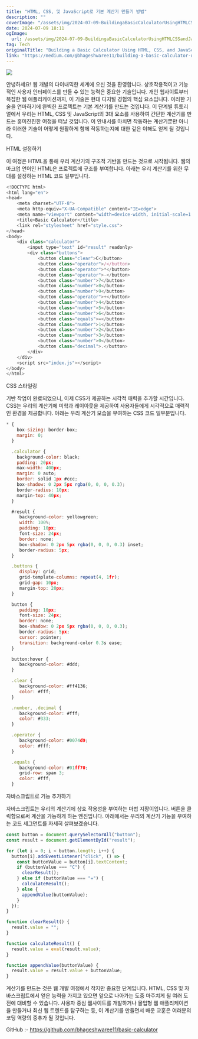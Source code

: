 ```yaml
---
title: "HTML, CSS, 및 JavaScript로 기본 계산기 만들기 방법"
description: ""
coverImage: "/assets/img/2024-07-09-BuildingaBasicCalculatorUsingHTMLCSSandJavaScript_0.png"
date: 2024-07-09 18:11
ogImage:
  url: /assets/img/2024-07-09-BuildingaBasicCalculatorUsingHTMLCSSandJavaScript_0.png
tag: Tech
originalTitle: "Building a Basic Calculator Using HTML, CSS, and JavaScript"
link: "https://medium.com/@bhageshwaree11/building-a-basic-calculator-using-html-css-and-javascript-346ac49a7f58"
---
```


<img src="/assets/img/2024-07-09-BuildingaBasicCalculatorUsingHTMLCSSandJavaScript_0.png" />

안녕하세요! 웹 개발의 다이내믹한 세계에 오신 것을 환영합니다. 상호작용적이고 기능적인 사용자 인터페이스를 만들 수 있는 능력은 중요한 기술입니다. 개인 웹사이트부터 복잡한 웹 애플리케이션까지, 이 기술은 현대 디지털 경험의 핵심 요소입니다. 이러한 기술을 연마하기에 완벽한 프로젝트는 기본 계산기를 만드는 것입니다. 이 단계별 튜토리얼에서 우리는 HTML, CSS 및 JavaScript의 3대 요소를 사용하여 간단한 계산기를 만드는 흥미진진한 여정을 떠날 것입니다. 이 안내서를 마치면 작동하는 계산기뿐만 아니라 이러한 기술이 어떻게 원활하게 함께 작동하는지에 대한 깊은 이해도 얻게 될 것입니다.

HTML 설정하기

이 여정은 HTML을 통해 우리 계산기의 구조적 기반을 만드는 것으로 시작됩니다. 웹의 마크업 언어인 HTML은 프로젝트에 구조를 부여합니다. 아래는 우리 계산기를 위한 무대를 설정하는 HTML 코드 일부입니다.

<div class="content-ad"></div>

```js
<!DOCTYPE html>
<html lang="en">
<head>
    <meta charset="UTF-8">
    <meta http-equiv="X-UA-Compatible" content="IE=edge">
    <meta name="viewport" content="width=device-width, initial-scale=1.0">
    <title>Basic Calculator</title>
    <link rel="stylesheet" href="style.css">
</head>
<body>
    <div class="calculator">
        <input type="text" id="result" readonly>
        <div class="buttons">
            <button class="clear">C</button>
            <button class="operator">/</button>
            <button class="operator">*</button>
            <button class="operator">-</button>
            <button class="number">7</button>
            <button class="number">8</button>
            <button class="number">9</button>
            <button class="operator">+</button>
            <button class="number">4</button>
            <button class="number">5</button>
            <button class="number">6</button>
            <button class="equals">=</button>
            <button class="number">1</button>
            <button class="number">2</button>
            <button class="number">3</button>
            <button class="number">0</button>
            <button class="decimal">.</button>
        </div>
    </div>
    <script src="index.js"></script>
</body>
</html>
```

CSS 스타일링

기반 작업이 완료되었으니, 이제 CSS가 제공하는 시각적 매력을 추가할 시간입니다. CSS는 우리의 계산기에 미학과 레이아웃을 제공하여 사용자들에게 시각적으로 매력적인 환경을 제공합니다. 아래는 우리 계산기 모습을 부여하는 CSS 코드 일부분입니다.

```js
* {
    box-sizing: border-box;
    margin: 0;
  }

  .calculator {
    background-color: black;
    padding: 20px;
    max-width: 400px;
    margin: 0 auto;
    border: solid 1px #ccc;
    box-shadow: 0 2px 5px rgba(0, 0, 0, 0.3);
    border-radius: 10px;
    margin-top: 40px;
  }

  #result {
     background-color: yellowgreen;
     width: 100%;
     padding: 10px;
     font-size: 24px;
     border: none;
     box-shadow: 0 2px 5px rgba(0, 0, 0, 0.3) inset;
     border-radius: 5px;
  }

  .buttons {
     display: grid;
     grid-template-columns: repeat(4, 1fr);
     grid-gap: 10px;
     margin-top: 20px;
  }

  button {
     padding: 10px;
     font-size: 24px;
     border: none;
     box-shadow: 0 2px 5px rgba(0, 0, 0, 0.3);
     border-radius: 5px;
     cursor: pointer;
     transition: background-color 0.3s ease;
  }

  button:hover {
     background-color: #ddd;
  }

  .clear {
     background-color: #ff4136;
     color: #fff;
  }

  .number, .decimal {
     background-color: #fff;
     color: #333;
  }

  .operator {
     background-color: #0074d9;
     color: #fff;
  }

  .equals {
     background-color: #01ff70;
     grid-row: span 3;
     color: #fff;
  }
```

<div class="content-ad"></div>

자바스크립트로 기능 추가하기

자바스크립트는 우리의 계산기에 상호 작용성을 부여하는 마법 지팡이입니다. 버튼을 클릭함으로써 계산을 가능하게 하는 엔진입니다. 아래에서는 우리의 계산기 기능을 부여하는 코드 세그먼트를 자세히 살펴보겠습니다.

```js
const button = document.querySelectorAll("button");
const result = document.getElementById("result");

for (let i = 0; i < button.length; i++) {
  button[i].addEventListener("click", () => {
    const buttonValue = button[i].textContent;
    if (buttonValue === "C") {
      clearResult();
    } else if (buttonValue === "=") {
      calculateResult();
    } else {
      appendValue(buttonValue);
    }
  });
}

function clearResult() {
  result.value = "";
}

function calculateResult() {
  result.value = eval(result.value);
}

function appendValue(buttonValue) {
  result.value = result.value + buttonValue;
}
```

계산기를 만드는 것은 웹 개발 여정에서 작지만 중요한 단계입니다. HTML, CSS 및 자바스크립트에서 얻은 능력을 가지고 있으면 앞으로 나아가는 도중 마주치게 될 여러 도전에 대비할 수 있습니다. 사용자 중심 웹사이트를 개발하거나 몰입형 웹 애플리케이션을 만들거나 최신 웹 트렌드를 탐구하는 등, 이 계산기를 만들면서 배운 교훈은 여러분의 코딩 역량의 중추가 될 것입니다.

<div class="content-ad"></div>

GitHub :- https://github.com/bhageshwaree11/basic-calculator
